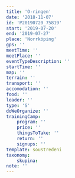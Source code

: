 ```yaml
---
title: 'O-ringen'
date: '2018-11-07'
id: 'P20190720_75819'
start: '2019-07-20'
end: '2019-07-27'
place: 'Norrköping'
gps: ''
meetTime: ''
meetPlace: ''
eventTypeDescription: ''
startTime: ''
map: ''
terrain: ''
transport: ''
accomodation: ''
food: ''
leader: ''
type: 'S'
doWeOrganize: ''
trainingCamp:
    program: ''
    price: ''
    thingsToTake: ''
    return: ''
    signups: ''
template: soustredeni
taxonomy:
    skupina:
note: ''
---
```

